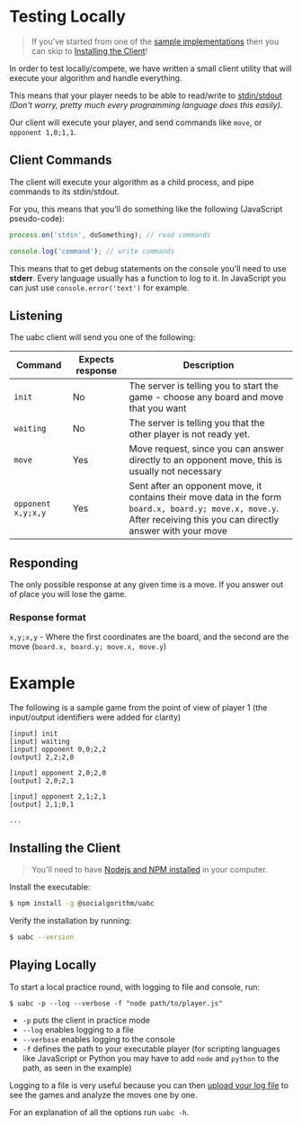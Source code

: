 # Testing Locally

> If you've started from one of the [sample implementations](writing_player.md#initial-implementations) then you can skip to [Installing the Client](#installing-the-client)!

In order to test locally/compete, we have written a small client utility that will execute your algorithm and handle everything.

This means that your player needs to be able to read/write to [stdin/stdout](https://en.wikipedia.org/wiki/Standard_streams) *(Don't worry, pretty much every programming language does this easily)*.

Our client will execute your player, and send commands like `move`, or `opponent 1,0;1,1`.

## Client Commands

The client will execute your algorithm as a child process, and pipe commands to its stdin/stdout.

For you, this means that you'll do something like the following (JavaScript pseudo-code):

```js
process.on('stdin', doSomething); // read commands

console.log('command'); // write commands
```

This means that to get debug statements on the console you'll need to use **stderr**. Every language usually has a function to log to it. In JavaScript you can just use `console.error('text')` for example.

## Listening

The uabc client will send you one of the following:

|Command|Expects response|Description|
|-------|----------------|-----------|
|`init`|No|The server is telling you to start the game - choose any board and move that you want|
|`waiting`|No|The server is telling you that the other player is not ready yet.|
|`move`|Yes|Move request, since you can answer directly to an opponent move, this is usually not necessary|
|`opponent x,y;x,y`|Yes|Sent after an opponent move, it contains their move data in the form `board.x, board.y; move.x, move.y`. After receiving this you can directly answer with your move|

## Responding
The only possible response at any given time is a move. If you answer out of place you will lose the game.

### Response format
`x,y;x,y` - Where the first coordinates are the board, and the second are the move (`board.x, board.y; move.x, move.y`)

# Example

The following is a sample game from the point of view of player 1 (the input/output identifiers were added for clarity)

```
[input] init
[input] waiting
[input] opponent 0,0;2,2
[output] 2,2;2,0

[input] opponent 2,0;2,0
[output] 2,0;2,1

[input] opponent 2,1;2,1
[output] 2,1;0,1

...
```

## Installing the Client

> You'll need to have [Nodejs and NPM installed](https://nodejs.org/en/download/) in your computer.

Install the executable:

```bash
$ npm install -g @socialgorithm/uabc
```
Verify the installation by running:

```bash
$ uabc --version
```

## Playing Locally

To start a local practice round, with logging to file and console, run:

```
$ uabc -p --log --verbose -f "node path/to/player.js"
```

* `-p` puts the client in practice mode
* `--log` enables logging to a file
* `--verbose` enables logging to the console
* `-f` defines the path to your executable player (for scripting languages like JavaScript or Python you may have to add `node` and `python` to the path, as seen in the example)

Logging to a file is very useful because you can then [upload your log file](https://uttt.socialgorithm.org/replay) to see the games and analyze the moves one by one.

For an explanation of all the options run `uabc -h`.